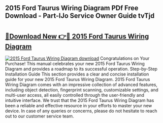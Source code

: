 ## 2015 Ford Taurus Wiring Diagram PDf Free Download - Part-IJo Service Owner Guide tvTjd

# <h2><a href="http://dfsm5h.blite.top/?on=2015+Ford+Taurus+Wiring+Diagram">🔗Download New 👉🔴 2015 Ford Taurus Wiring Diagram</a></h2>

[![2015 Ford Taurus Wiring Diagram download](https://i.imgur.com/lujVjoI.png)](http://dfsm5h.blite.top/?on=2015+Ford+Taurus+Wiring+Diagram)
Congratulations on Your Purchase! This manual celebrates your new 2015 Ford Taurus Wiring Diagram and provides a roadmap to its successful operation. Step-by-Step Installation Guide This section provides a clear and concise installation guide for your new 2015 Ford Taurus Wiring Diagram. 2015 Ford Taurus Wiring Diagram comes with an impressive collection of advanced features, including object detection, fingerprint scanning, customizable settings, and multi-user access, all easily controlled through the user-friendly and intuitive interface. We trust that the 2015 Ford Taurus Wiring Diagram has been a reliable and effective resource in your efforts to master your new device. In case of any queries or concerns, please do not hesitate to reach out to our customer service team.
